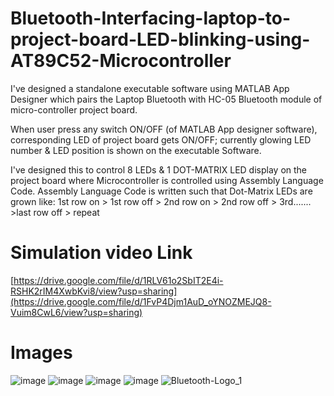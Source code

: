 # Bluetooth-Interfacing-laptop-to-project-board-LED-blinking-using-AT89C52-Microcontroller
I've designed a standalone executable software using MATLAB App Designer which pairs the Laptop Bluetooth with HC-05 Bluetooth module of micro-controller project board.

When user press any switch ON/OFF (of MATLAB App designer software), corresponding LED of project board gets ON/OFF; currently glowing LED number & LED position is shown on the executable Software.

I've designed this to control 8 LEDs & 1 DOT-MATRIX LED display on the project board where Microcontroller is controlled using Assembly Language Code.
Assembly Language Code is written such that Dot-Matrix LEDs are grown like: 1st row on > 1st row off > 2nd row on > 2nd row off > 3rd....... >last row off > repeat

# Simulation video Link
[https://drive.google.com/file/d/1RLV61o2SbIT2E4i-RSHK2rIM4XwbKvi8/view?usp=sharing](https://drive.google.com/file/d/1FvP4Djm1AuD_oYNOZMEJQ8-Vuim8CwL6/view?usp=sharing)

# Images
![image](https://user-images.githubusercontent.com/69683125/100485848-db727c00-312b-11eb-9b05-8c00b5ca3c3f.png)
![image](https://user-images.githubusercontent.com/69683125/100484683-a2d0a380-3127-11eb-9272-dd2e038ab520.png)
![image](https://user-images.githubusercontent.com/69683125/100484715-bc71eb00-3127-11eb-840c-88bce0c693b4.png)
![image](https://user-images.githubusercontent.com/69683125/100485028-c9430e80-3128-11eb-90d8-ef755273f33c.png)
![Bluetooth-Logo_1](https://user-images.githubusercontent.com/69683125/100485255-93eaf080-3129-11eb-9fcf-09a91f8176ea.jpg)
